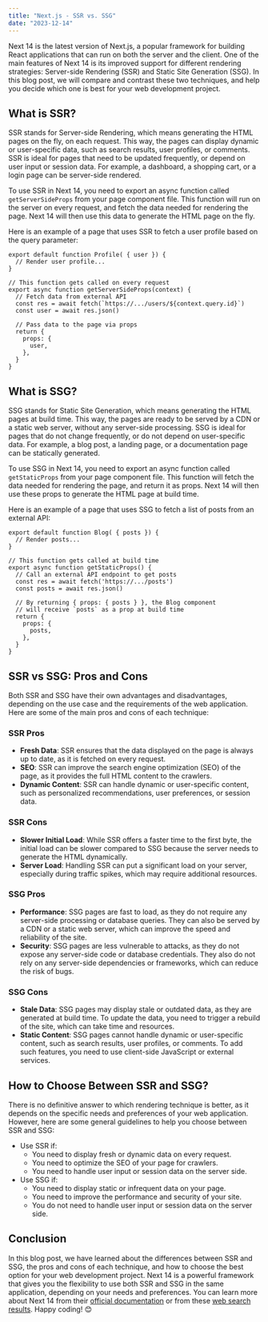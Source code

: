 ```yaml
---
title: "Next.js - SSR vs. SSG"
date: "2023-12-14"
---
```


Next 14 is the latest version of Next.js, a popular framework for building React applications that can run on both the server and the client. One of the main features of Next 14 is its improved support for different rendering strategies: Server-side Rendering (SSR) and Static Site Generation (SSG). In this blog post, we will compare and contrast these two techniques, and help you decide which one is best for your web development project.

## What is SSR?

SSR stands for Server-side Rendering, which means generating the HTML pages on the fly, on each request. This way, the pages can display dynamic or user-specific data, such as search results, user profiles, or comments. SSR is ideal for pages that need to be updated frequently, or depend on user input or session data. For example, a dashboard, a shopping cart, or a login page can be server-side rendered.

To use SSR in Next 14, you need to export an async function called `getServerSideProps` from your page component file. This function will run on the server on every request, and fetch the data needed for rendering the page. Next 14 will then use this data to generate the HTML page on the fly.

Here is an example of a page that uses SSR to fetch a user profile based on the query parameter:

```
export default function Profile( { user }) {
  // Render user profile...
}

// This function gets called on every request
export async function getServerSideProps(context) {
  // Fetch data from external API
  const res = await fetch(`https://.../users/${context.query.id}`)
  const user = await res.json()

  // Pass data to the page via props
  return {
    props: {
      user,
    },
  }
}

```

## What is SSG?

SSG stands for Static Site Generation, which means generating the HTML pages at build time. This way, the pages are ready to be served by a CDN or a static web server, without any server-side processing. SSG is ideal for pages that do not change frequently, or do not depend on user-specific data. For example, a blog post, a landing page, or a documentation page can be statically generated.

To use SSG in Next 14, you need to export an async function called `getStaticProps` from your page component file. This function will fetch the data needed for rendering the page, and return it as props. Next 14 will then use these props to generate the HTML page at build time.

Here is an example of a page that uses SSG to fetch a list of posts from an external API:

```
export default function Blog( { posts }) {
  // Render posts...
}

// This function gets called at build time
export async function getStaticProps() {
  // Call an external API endpoint to get posts
  const res = await fetch('https://.../posts')
  const posts = await res.json()

  // By returning { props: { posts } }, the Blog component
  // will receive `posts` as a prop at build time
  return {
    props: {
      posts,
    },
  }
}

```

## SSR vs SSG: Pros and Cons

Both SSR and SSG have their own advantages and disadvantages, depending on the use case and the requirements of the web application. Here are some of the main pros and cons of each technique:

### SSR Pros

- **Fresh Data**: SSR ensures that the data displayed on the page is always up to date, as it is fetched on every request.
- **SEO**: SSR can improve the search engine optimization (SEO) of the page, as it provides the full HTML content to the crawlers.
- **Dynamic Content**: SSR can handle dynamic or user-specific content, such as personalized recommendations, user preferences, or session data.

### SSR Cons

- **Slower Initial Load**: While SSR offers a faster time to the first byte, the initial load can be slower compared to SSG because the server needs to generate the HTML dynamically.
- **Server Load**: Handling SSR can put a significant load on your server, especially during traffic spikes, which may require additional resources.

### SSG Pros

- **Performance**: SSG pages are fast to load, as they do not require any server-side processing or database queries. They can also be served by a CDN or a static web server, which can improve the speed and reliability of the site.
- **Security**: SSG pages are less vulnerable to attacks, as they do not expose any server-side code or database credentials. They also do not rely on any server-side dependencies or frameworks, which can reduce the risk of bugs.

### SSG Cons

- **Stale Data**: SSG pages may display stale or outdated data, as they are generated at build time. To update the data, you need to trigger a rebuild of the site, which can take time and resources.
- **Static Content**: SSG pages cannot handle dynamic or user-specific content, such as search results, user profiles, or comments. To add such features, you need to use client-side JavaScript or external services.

## How to Choose Between SSR and SSG?

There is no definitive answer to which rendering technique is better, as it depends on the specific needs and preferences of your web application. However, here are some general guidelines to help you choose between SSR and SSG:

- Use SSR if:
  - You need to display fresh or dynamic data on every request.
  - You need to optimize the SEO of your page for crawlers.
  - You need to handle user input or session data on the server side.
- Use SSG if:
  - You need to display static or infrequent data on your page.
  - You need to improve the performance and security of your site.
  - You do not need to handle user input or session data on the server side.

## Conclusion

In this blog post, we have learned about the differences between SSR and SSG, the pros and cons of each technique, and how to choose the best option for your web development project. Next 14 is a powerful framework that gives you the flexibility to use both SSR and SSG in the same application, depending on your needs and preferences. You can learn more about Next 14 from their [official documentation](https://blog.logrocket.com/ssg-vs-ssr-in-next-js/) or from these [web search results](https://www.sanity.io/ssr-vs-ssg-guide). Happy coding! 😊
